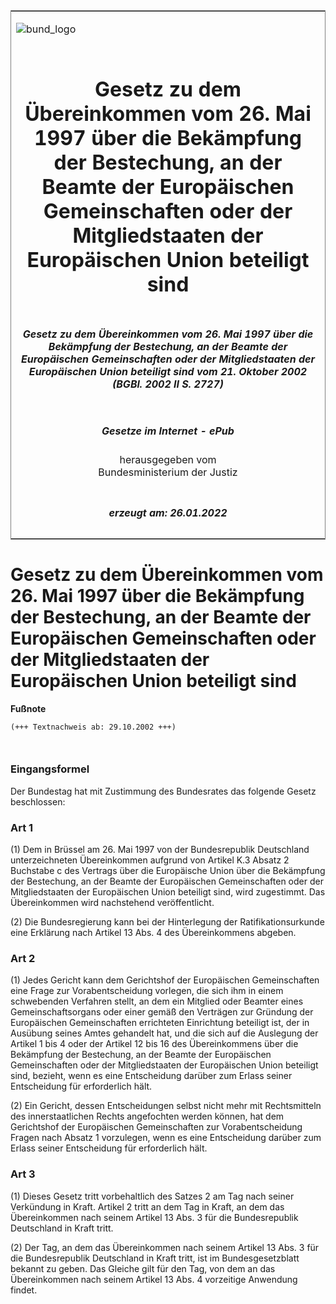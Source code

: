 <span id="DECKBLATT.html"></span>

<table border="0" frame="border" width="100%">

<tr valign="top">

<td align="left">

![bund\_logo](BfJ_2021_Web_de_de.gif)

</td>

<td align="right">

 

</td>

</tr>

<tr align="center" valign="middle">

<td colspan="2">

# Gesetz zu dem Übereinkommen vom 26. Mai 1997 über die Bekämpfung der Bestechung, an der Beamte der Europäischen Gemeinschaften oder der Mitgliedstaaten der Europäischen Union beteiligt sind

</td>

</tr>

<tr align="center" valign="middle">

<td colspan="2">

##### Gesetz zu dem Übereinkommen vom 26. Mai 1997 über die Bekämpfung der Bestechung, an der Beamte der Europäischen Gemeinschaften oder der Mitgliedstaaten der Europäischen Union beteiligt sind vom 21. Oktober 2002 (BGBl. 2002 II S. 2727)

</td>

</tr>

<tr align="center" valign="middle">

<td colspan="2">

  
  

##### Gesetze im Internet - ePub  
  
herausgegeben vom  
Bundesministerium der Justiz

</td>

</tr>

<tr align="center" valign="bottom">

<td colspan="2">

  
  

##### erzeugt am: 26.01.2022

</td>

</tr>

</table>

<span id="BJNR272720002.html"></span>

# Gesetz zu dem Übereinkommen vom 26. Mai 1997 über die Bekämpfung der Bestechung, an der Beamte der Europäischen Gemeinschaften oder der Mitgliedstaaten der Europäischen Union beteiligt sind

<div>

  
**Fußnote**

<div class="jnhtml">

<div>

<div class="jurAbsatz">

  

``` 
(+++ Textnachweis ab: 29.10.2002 +++)

 
```

</div>

</div>

</div>

</div>

<span id="BJNR272720002BJNE000100000.html"></span>

### Eingangsformel  

<div>

<div class="jnhtml">

<div>

<div class="jurAbsatz">

Der Bundestag hat mit Zustimmung des Bundesrates das folgende Gesetz
beschlossen:

</div>

</div>

</div>

</div>

<span id="BJNR272720002BJNE000200000.html"></span>

### Art 1  

<div>

<div class="jnhtml">

<div>

<div class="jurAbsatz">

(1) Dem in Brüssel am 26. Mai 1997 von der Bundesrepublik Deutschland
unterzeichneten Übereinkommen aufgrund von Artikel K.3 Absatz 2
Buchstabe c des Vertrags über die Europäische Union über die Bekämpfung
der Bestechung, an der Beamte der Europäischen Gemeinschaften oder der
Mitgliedstaaten der Europäischen Union beteiligt sind, wird zugestimmt.
Das Übereinkommen wird nachstehend veröffentlicht.

</div>

<div class="jurAbsatz">

(2) Die Bundesregierung kann bei der Hinterlegung der
Ratifikationsurkunde eine Erklärung nach Artikel 13 Abs. 4 des
Übereinkommens abgeben.

</div>

</div>

</div>

</div>

<span id="BJNR272720002BJNE000300000.html"></span>

### Art 2  

<div>

<div class="jnhtml">

<div>

<div class="jurAbsatz">

(1) Jedes Gericht kann dem Gerichtshof der Europäischen Gemeinschaften
eine Frage zur Vorabentscheidung vorlegen, die sich ihm in einem
schwebenden Verfahren stellt, an dem ein Mitglied oder Beamter eines
Gemeinschaftsorgans oder einer gemäß den Verträgen zur Gründung der
Europäischen Gemeinschaften errichteten Einrichtung beteiligt ist, der
in Ausübung seines Amtes gehandelt hat, und die sich auf die Auslegung
der Artikel 1 bis 4 oder der Artikel 12 bis 16 des Übereinkommens über
die Bekämpfung der Bestechung, an der Beamte der Europäischen
Gemeinschaften oder der Mitgliedstaaten der Europäischen Union beteiligt
sind, bezieht, wenn es eine Entscheidung darüber zum Erlass seiner
Entscheidung für erforderlich hält.

</div>

<div class="jurAbsatz">

(2) Ein Gericht, dessen Entscheidungen selbst nicht mehr mit
Rechtsmitteln des innerstaatlichen Rechts angefochten werden können, hat
dem Gerichtshof der Europäischen Gemeinschaften zur Vorabentscheidung
Fragen nach Absatz 1 vorzulegen, wenn es eine Entscheidung darüber zum
Erlass seiner Entscheidung für erforderlich hält.

</div>

</div>

</div>

</div>

<span id="BJNR272720002BJNE000400000.html"></span>

### Art 3  

<div>

<div class="jnhtml">

<div>

<div class="jurAbsatz">

(1) Dieses Gesetz tritt vorbehaltlich des Satzes 2 am Tag nach seiner
Verkündung in Kraft. Artikel 2 tritt an dem Tag in Kraft, an dem das
Übereinkommen nach seinem Artikel 13 Abs. 3 für die Bundesrepublik
Deutschland in Kraft tritt.

</div>

<div class="jurAbsatz">

(2) Der Tag, an dem das Übereinkommen nach seinem Artikel 13 Abs. 3 für
die Bundesrepublik Deutschland in Kraft tritt, ist im Bundesgesetzblatt
bekannt zu geben. Das Gleiche gilt für den Tag, von dem an das
Übereinkommen nach seinem Artikel 13 Abs. 4 vorzeitige Anwendung
findet.

</div>

</div>

</div>

</div>
